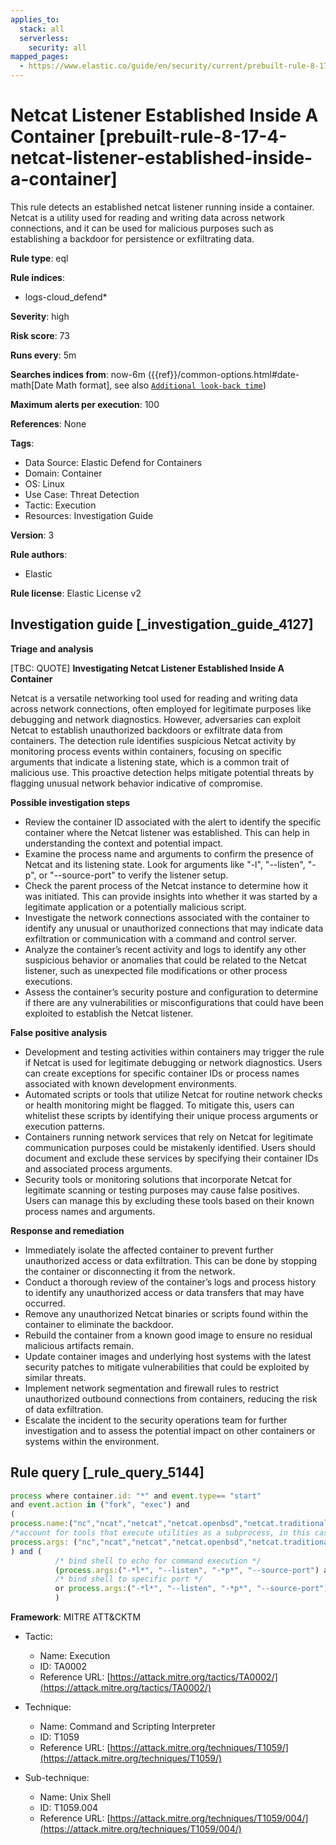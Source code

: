 ```yaml
---
applies_to:
  stack: all
  serverless:
    security: all
mapped_pages:
  - https://www.elastic.co/guide/en/security/current/prebuilt-rule-8-17-4-netcat-listener-established-inside-a-container.html
---
```


# Netcat Listener Established Inside A Container [prebuilt-rule-8-17-4-netcat-listener-established-inside-a-container]

This rule detects an established netcat listener running inside a container. Netcat is a utility used for reading and writing data across network connections, and it can be used for malicious purposes such as establishing a backdoor for persistence or exfiltrating data.

**Rule type**: eql

**Rule indices**:

* logs-cloud_defend*

**Severity**: high

**Risk score**: 73

**Runs every**: 5m

**Searches indices from**: now-6m ({{ref}}/common-options.html#date-math[Date Math format], see also [`Additional look-back time`](docs-content://solutions/security/detect-and-alert/create-detection-rule.md#rule-schedule))

**Maximum alerts per execution**: 100

**References**: None

**Tags**:

* Data Source: Elastic Defend for Containers
* Domain: Container
* OS: Linux
* Use Case: Threat Detection
* Tactic: Execution
* Resources: Investigation Guide

**Version**: 3

**Rule authors**:

* Elastic

**Rule license**: Elastic License v2

## Investigation guide [_investigation_guide_4127]

**Triage and analysis**

[TBC: QUOTE]
**Investigating Netcat Listener Established Inside A Container**

Netcat is a versatile networking tool used for reading and writing data across network connections, often employed for legitimate purposes like debugging and network diagnostics. However, adversaries can exploit Netcat to establish unauthorized backdoors or exfiltrate data from containers. The detection rule identifies suspicious Netcat activity by monitoring process events within containers, focusing on specific arguments that indicate a listening state, which is a common trait of malicious use. This proactive detection helps mitigate potential threats by flagging unusual network behavior indicative of compromise.

**Possible investigation steps**

* Review the container ID associated with the alert to identify the specific container where the Netcat listener was established. This can help in understanding the context and potential impact.
* Examine the process name and arguments to confirm the presence of Netcat and its listening state. Look for arguments like "-l", "--listen", "-p", or "--source-port" to verify the listener setup.
* Check the parent process of the Netcat instance to determine how it was initiated. This can provide insights into whether it was started by a legitimate application or a potentially malicious script.
* Investigate the network connections associated with the container to identify any unusual or unauthorized connections that may indicate data exfiltration or communication with a command and control server.
* Analyze the container’s recent activity and logs to identify any other suspicious behavior or anomalies that could be related to the Netcat listener, such as unexpected file modifications or other process executions.
* Assess the container’s security posture and configuration to determine if there are any vulnerabilities or misconfigurations that could have been exploited to establish the Netcat listener.

**False positive analysis**

* Development and testing activities within containers may trigger the rule if Netcat is used for legitimate debugging or network diagnostics. Users can create exceptions for specific container IDs or process names associated with known development environments.
* Automated scripts or tools that utilize Netcat for routine network checks or health monitoring might be flagged. To mitigate this, users can whitelist these scripts by identifying their unique process arguments or execution patterns.
* Containers running network services that rely on Netcat for legitimate communication purposes could be mistakenly identified. Users should document and exclude these services by specifying their container IDs and associated process arguments.
* Security tools or monitoring solutions that incorporate Netcat for legitimate scanning or testing purposes may cause false positives. Users can manage this by excluding these tools based on their known process names and arguments.

**Response and remediation**

* Immediately isolate the affected container to prevent further unauthorized access or data exfiltration. This can be done by stopping the container or disconnecting it from the network.
* Conduct a thorough review of the container’s logs and process history to identify any unauthorized access or data transfers that may have occurred.
* Remove any unauthorized Netcat binaries or scripts found within the container to eliminate the backdoor.
* Rebuild the container from a known good image to ensure no residual malicious artifacts remain.
* Update container images and underlying host systems with the latest security patches to mitigate vulnerabilities that could be exploited by similar threats.
* Implement network segmentation and firewall rules to restrict unauthorized outbound connections from containers, reducing the risk of data exfiltration.
* Escalate the incident to the security operations team for further investigation and to assess the potential impact on other containers or systems within the environment.


## Rule query [_rule_query_5144]

```js
process where container.id: "*" and event.type== "start"
and event.action in ("fork", "exec") and
(
process.name:("nc","ncat","netcat","netcat.openbsd","netcat.traditional") or
/*account for tools that execute utilities as a subprocess, in this case the target utility name will appear as a process arg*/
process.args: ("nc","ncat","netcat","netcat.openbsd","netcat.traditional")
) and (
          /* bind shell to echo for command execution */
          (process.args:("-*l*", "--listen", "-*p*", "--source-port") and process.args:("-c", "--sh-exec", "-e", "--exec", "echo","$*"))
          /* bind shell to specific port */
          or process.args:("-*l*", "--listen", "-*p*", "--source-port")
          )
```

**Framework**: MITRE ATT&CKTM

* Tactic:

    * Name: Execution
    * ID: TA0002
    * Reference URL: [https://attack.mitre.org/tactics/TA0002/](https://attack.mitre.org/tactics/TA0002/)

* Technique:

    * Name: Command and Scripting Interpreter
    * ID: T1059
    * Reference URL: [https://attack.mitre.org/techniques/T1059/](https://attack.mitre.org/techniques/T1059/)

* Sub-technique:

    * Name: Unix Shell
    * ID: T1059.004
    * Reference URL: [https://attack.mitre.org/techniques/T1059/004/](https://attack.mitre.org/techniques/T1059/004/)



